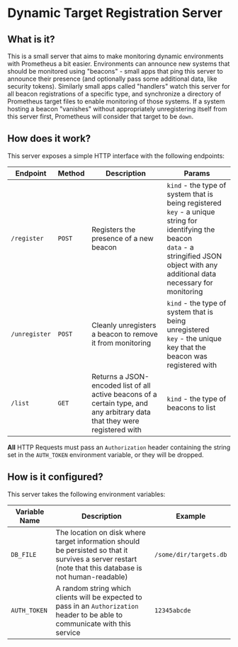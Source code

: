 # Dynamic Target Registration Server

## What is it?

This is a small server that aims to make monitoring dynamic environments with Prometheus a bit easier. Environments can announce new systems that should be monitored using "beacons" - small apps that ping this server to announce their presence (and optionally pass some additional data, like security tokens). Similarly small apps called "handlers" watch this server for all beacon registrations of a specific type, and synchronize a directory of Prometheus target files to enable monitoring of those systems. If a system hosting a beacon "vanishes" without appropriately unregistering itself from this server first, Prometheus will consider that target to be `down`.

## How does it work?

This server exposes a simple HTTP interface with the following endpoints:

| Endpoint | Method | Description | Params |
| --- | --- | --- | --- |
| `/register` | `POST` | Registers the presence of a new beacon | `kind` - the type of system that is being registered</br>`key` - a unique string for identifying the beacon<br/>`data` - a stringified JSON object with any additional data necessary for monitoring |
| `/unregister` | `POST` | Cleanly unregisters a beacon to remove it from monitoring | `kind` - the type of system that is being unregistered<br/>`key` - the unique key that the beacon was registered with |
| `/list` | `GET` | Returns a JSON-encoded list of all active beacons of a certain type, and any arbitrary data that they were registered with | `kind` - the type of beacons to list |

**All** HTTP Requests must pass an `Authorization` header containing the string set in the `AUTH_TOKEN` environment variable, or they will be dropped.

## How is it configured?

This server takes the following environment variables:

| Variable Name | Description | Example |
| --- | --- | --- |
| `DB_FILE` | The location on disk where target information should be persisted so that it survives a server restart (note that this database is not human-readable) | `/some/dir/targets.db` |
| `AUTH_TOKEN` | A random string which clients will be expected to pass in an `Authorization` header to be able to communicate with this service | `12345abcde` |
